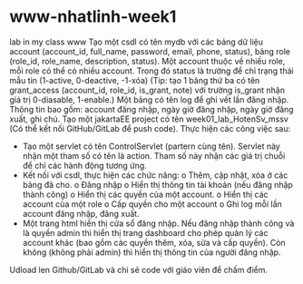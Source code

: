 # www-nhatlinh-week1
lab in my class www
Tạo một csdl có tên mydb với các bảng dữ liệu account (account_id, full_name, password, email, phone, status), bảng role (role_id, role_name, description, status). Một account thuộc về nhiều role, mỗi role có thể có nhiều account. Trong đó status là trường để chỉ trạng thái mẫu tin (1-active, 0-deactive, -1-xóa)
(Tip: tạo 1 bảng thứ ba có tên grant_access (account_id, role_id, is_grant, note) với trường is_grant nhận giá trị 0-diasable, 1-enable.)
Một bảng có tên log để ghi vết lần đăng nhập. Thông tin bao gồm: account đăng nhập, ngày giờ đăng nhập, ngày giờ đăng xuất, ghi chú.
Tạo một jakartaEE project có tên week01_lab_HotenSv_mssv (Có thể kết nối GitHub/GitLab để push code). Thực hiện các công việc sau:
- Tạo một servlet có tên ControlServlet (partern cùng tên). Servlet này nhận một tham số có tên là action. Tham số này nhận các giá trị chuỗi để chỉ các hành động tương ứng.
- Kết nối với csdl, thực hiện các chức năng:
o Thêm, cập nhật, xóa ở các bảng đã cho.
o Đăng nhập
o Hiển thị thông tin tài khoản (nếu đăng nhập thành công)
o Hiển thị các quyền của một account.
o Hiển thị các account của một role
o Cấp quyền cho một account
o Ghi log mỗi lần account đăng nhập, đăng xuất.
- Một trang html hiển thị cửa sổ đăng nhập. Nếu đăng nhập thành công và là quyền admin thì hiển thị trang dashboard cho phép quản lý các account khác (bao gồm các quyền thêm, xóa, sửa và cấp quyền). Còn không (không phải admin) thì hiển thị thông tin của người đăng nhập.
  
Udload len Github/GitLab và chi sẻ code với giáo viên để chấm điểm.
